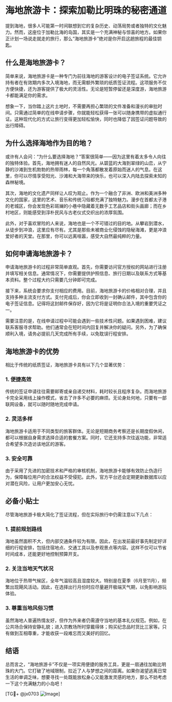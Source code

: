 # 海地旅游卡：探索加勒比明珠的秘密通道

提到海地，很多人可能第一时间联想到它的复杂历史、动荡局势或者独特的文化魅力。然而，这座位于加勒比海的岛国，其实是一个充满神秘与惊喜的地方。如果你正计划一场说走就走的旅行，那么“海地旅游卡”绝对是你开启这趟旅程的最佳钥匙。

## 什么是海地旅游卡？

简单来说，海地旅游卡是一种专门为前往海地的游客设计的电子签证系统。它允许持有者在有效期内多次入境海地，而无需额外繁琐的纸质签证流程。这项服务不仅方便快捷，还为游客提供了极大的灵活性。无论是短暂停留还是深度游，海地旅游卡都能满足你的需求。

想象一下，当你踏上这片土地时，不需要再担心繁琐的文件准备和漫长的审批时间。只需通过简单的在线申请步骤，你就能轻松获得一张可以随身携带的虚拟通行证。这种现代化的方式让旅行变得更加轻松愉快，同时也降低了因签证问题导致的出行障碍。

## 为什么选择海地作为目的地？

或许有人会问：“为什么要选择海地？”答案很简单——因为这里有着太多令人向往的独特体验。首先，海地拥有迷人的自然风光。从碧蓝的大海到翠绿的山峦，从宁静的沙滩到生机勃勃的热带雨林，每一个角落都散发着原始而迷人的气息。在这里，你可以尽情享受阳光、沙滩和大海带来的快乐，也可以深入内陆去探索未知的森林秘境。

其次，海地的文化遗产同样让人叹为观止。作为一个融合了非洲、欧洲和美洲多种文化的国家，这里的艺术、音乐和传统习俗都充满了独特魅力。漫步在首都太子港的老城区，你会发现色彩斑斓的小巷中隐藏着无数手工艺品店和街头画廊；而在乡村地区，则能感受到淳朴民风与古老仪式交织出的浓厚氛围。

此外，对于喜欢冒险的人来说，海地也是一个不可错过的目的地。从攀岩到潜水，从徒步到冲浪，这里应有尽有。尤其是那些未被商业化侵蚀的隐秘海滩，更是冲浪爱好者的天堂。在那里，你可以远离喧嚣，感受大自然最纯粹的力量。

## 如何申请海地旅游卡？

申请海地旅游卡的过程非常简单直观。首先，你需要访问官方授权的网站进行注册并填写相关信息。通常情况下，你需要提供护照信息、旅行日期以及联系方式等基本资料。整个过程大约只需要几分钟即可完成。

接下来，系统会要求你支付相应的费用。目前，海地旅游卡的价格相对合理，并且支持多种主流支付方式。支付完成后，你会立即收到一封确认邮件，其中包含你的电子签证信息。记得将这封邮件保存好，因为它将是证明你合法入境的重要凭证之一。

需要注意的是，在线申请过程中可能会遇到一些技术性问题。如果遇到困难，建议联系客服寻求帮助。他们通常会在短时间内回复并解决你的疑问。另外，为了确保顺利入境，请务必提前几天完成所有手续，以免耽误行程安排。

## 海地旅游卡的优势

相比于传统的纸质签证，海地旅游卡具有以下几个显著优势：

### 1. **便捷高效**
   传统的签证申请往往需要邮寄或亲自递交材料，耗时较长且程序复杂。而海地旅游卡完全采用线上操作模式，省去了许多不必要的麻烦。无论身处何地，只要有一部联网设备，就可以随时随地完成申请。

### 2. **灵活多样**
   海地旅游卡适用于不同类型的旅客群体。无论是短期商务考察还是长期度假休闲，都可以根据自身需求选择合适的套餐方案。同时，它还支持多次往返功能，非常适合希望多次造访该地区的游客。

### 3. **安全可靠**
   由于采用了先进的加密技术和严格的审核机制，海地旅游卡能够有效防止伪造行为，保障每位用户的合法权益不受侵犯。此外，官方平台还会定期更新数据库以应对潜在风险，让用户更加安心无忧。

## 必备小贴士

尽管海地旅游卡极大简化了签证流程，但在实际旅行中仍需注意以下几点：

### 1. 提前规划路线
   海地虽然面积不大，但内部交通条件较为有限。因此，在出发前最好事先制定好详细的行程安排，包括住宿地点、交通工具以及参观景点等内容。这样不仅可以节省时间成本，还能更好地控制预算开支。

### 2. 关注当地天气状况
   海地位于热带气候区，全年气温较高且湿度较大。特别是在夏季（6月至11月），频繁出现飓风活动。因此，在选择出行月份时应尽量避开极端天气期，以免影响游玩体验。

### 3. 尊重当地风俗习惯
   虽然海地人普遍热情友好，但作为外来者仍需遵守当地的基本礼仪规范。例如，在公共场合保持安静礼貌；进入宗教场所时穿戴得体；购买纪念品时货比三家等。只有做到互相尊重，才能收获一段难忘而又美好的回忆。

## 结语

总而言之，“海地旅游卡”不仅是一项实用便捷的服务工具，更是一扇通往加勒比明珠的大门。它打破了地域限制，拉近了人与梦想之间的距离。如果你渴望逃离日常生活的单调乏味，想要寻找一处既能放松身心又能激发灵感的地方，那么不妨考虑一下这个充满魅力的小岛吧！

[TG💪+ @jx0703 ![Image](https://github.com/user-attachments/assets/dbca1d08-cadb-493c-b0ec-ad6f7a83f270)]